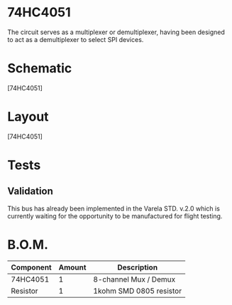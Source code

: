 # 74HC4051

The circuit serves as a multiplexer or demultiplexer, having been designed to act as a demultiplexer to select SPI devices.


# Schematic

[74HC4051]

# Layout

[74HC4051]

# Tests

## Validation

This bus has already been implemented in the Varela STD. v.2.0 which is currently waiting for the opportunity to be manufactured for flight testing.


# B.O.M.
|Component|Amount|Description|
|--|--|--|
|74HC4051|1|8-channel Mux / Demux|
|Resistor|1|1kohm SMD 0805 resistor|
